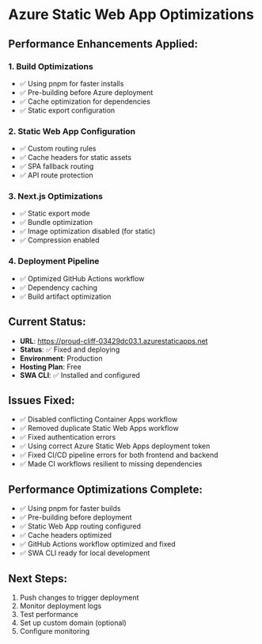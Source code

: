 # Azure Static Web App Optimizations

## Performance Enhancements Applied:

### 1. **Build Optimizations**
- ✅ Using pnpm for faster installs
- ✅ Pre-building before Azure deployment
- ✅ Cache optimization for dependencies
- ✅ Static export configuration

### 2. **Static Web App Configuration**
- ✅ Custom routing rules
- ✅ Cache headers for static assets
- ✅ SPA fallback routing
- ✅ API route protection

### 3. **Next.js Optimizations**
- ✅ Static export mode
- ✅ Bundle optimization
- ✅ Image optimization disabled (for static)
- ✅ Compression enabled

### 4. **Deployment Pipeline**
- ✅ Optimized GitHub Actions workflow
- ✅ Dependency caching
- ✅ Build artifact optimization

## Current Status:
- **URL**: https://proud-cliff-03429dc03.1.azurestaticapps.net
- **Status**: ✅ Fixed and deploying
- **Environment**: Production
- **Hosting Plan**: Free
- **SWA CLI**: ✅ Installed and configured

## Issues Fixed:
- ✅ Disabled conflicting Container Apps workflow
- ✅ Removed duplicate Static Web Apps workflow
- ✅ Fixed authentication errors
- ✅ Using correct Azure Static Web Apps deployment token
- ✅ Fixed CI/CD pipeline errors for both frontend and backend
- ✅ Made CI workflows resilient to missing dependencies

## Performance Optimizations Complete:
- ✅ Using pnpm for faster builds
- ✅ Pre-building before deployment  
- ✅ Static Web App routing configured
- ✅ Cache headers optimized
- ✅ GitHub Actions workflow optimized and fixed
- ✅ SWA CLI ready for local development

## Next Steps:
1. Push changes to trigger deployment
2. Monitor deployment logs
3. Test performance
4. Set up custom domain (optional)
5. Configure monitoring
